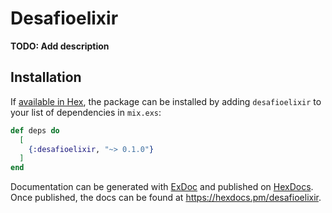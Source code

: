 # Desafioelixir

**TODO: Add description**

## Installation

If [available in Hex](https://hex.pm/docs/publish), the package can be installed
by adding `desafioelixir` to your list of dependencies in `mix.exs`:

```elixir
def deps do
  [
    {:desafioelixir, "~> 0.1.0"}
  ]
end
```

Documentation can be generated with [ExDoc](https://github.com/elixir-lang/ex_doc)
and published on [HexDocs](https://hexdocs.pm). Once published, the docs can
be found at <https://hexdocs.pm/desafioelixir>.

